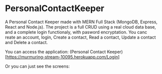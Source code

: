 # PersonalContactKeeper
A Personal Contact Keeper made with MERN Full Stack (MongoDB, Express, React and Node.js). 
The project is a full CRUD using a real cloud data base, and a complete login functionaly, with pasword encryptation.
You canc reate an account, login, Create a contact, Read a contact, Update a contact and Delete a contact. 

You can access the application:
(Personal Contact Keeper)[https://murmuring-stream-10095.herokuapp.com/Login]

Or you can just see the screens:
